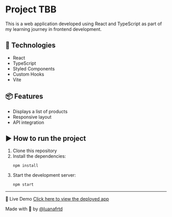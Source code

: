 # Project TBB

This is a web application developed using React and TypeScript as part of my learning journey in frontend development.

## 🚀 Technologies
- React
- TypeScript
- Styled Components
- Custom Hooks
- Vite

## 📦 Features
- Displays a list of products
- Responsive layout
- API integration

## ▶️ How to run the project
1. Clone this repository  
2. Install the dependencies:
   ```
   npm install
   ```
3. Start the development server:
   ```
   npm start
   ```

---

🔗 Live Demo
[Click here to view the deployed app](https://project-tbb.vercel.app)


Made with 💙 by [@luanafrtd](https://github.com/luanafrtd)
